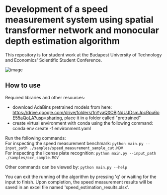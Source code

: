 # Development of a speed measurement system using spatial transformer network and monocular depth estimation algorithm

This repository is for student work at the Budapest University of Technology and Economics' Scientific Student Conference.

![image](https://github.com/Kurtiadam/traffic-speed-camera/assets/98428367/b55f3062-624f-4441-bcc4-c568be6a9135)

## How to use 
Required libraries and other resources:
- download AdaBins pretrained models from here: https://drive.google.com/drive/folders/1nYyaQXOBjNdUJDsmJpcRpu6oE55aQoLA?usp=sharing, place it in a folder called "pretrained"
- create virtual environment with conda using the following command: conda env create -f environment.yaml

Run the following commands:\
For inspecting the speed measurement benchmark: ```python main.py --input_path ./samples/speed_measurement_sample_cut.MOV```\
For inspecting the license plate recognition: ```python main.py --input_path ./samples/ocr_sample.MOV```

Other commands can be viewed by: ```python main.py --help```

You can exit the running of the algorithm by pressing 'q' or waiting for the input to finish. Upon completion, the speed measurement results will be saved in an excel file named 'speed_estimation_results.xlsx'.
